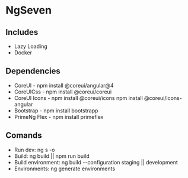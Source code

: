# NgSeven

## Includes
- Lazy Loading
- Docker

## Dependencies
- CoreUI       - npm install @coreui/angular@4
- CoreUICss    - npm install @coreui/coreui
- CoreUI Icons - npm install @coreui/icons
                 npm install @coreui/icons-angular
- Bootstrap    - npm install bootstrapp
- PrimeNg Flex - npm install primeflex

## Comands
- Run dev: ng s -o
- Build: ng build || npm run build
- Build environment: ng build --configuration staging || development 
- Environments: ng generate environments